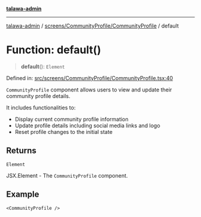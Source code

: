 [**talawa-admin**](../../../../README.md)

***

[talawa-admin](../../../../modules.md) / [screens/CommunityProfile/CommunityProfile](../README.md) / default

# Function: default()

> **default**(): `Element`

Defined in: [src/screens/CommunityProfile/CommunityProfile.tsx:40](https://github.com/bint-Eve/talawa-admin/blob/e05e1a03180dbbfc7ba850102958ea6b6cd4b01e/src/screens/CommunityProfile/CommunityProfile.tsx#L40)

`CommunityProfile` component allows users to view and update their community profile details.

It includes functionalities to:
- Display current community profile information
- Update profile details including social media links and logo
- Reset profile changes to the initial state

## Returns

`Element`

JSX.Element - The `CommunityProfile` component.

## Example

```tsx
<CommunityProfile />
```
